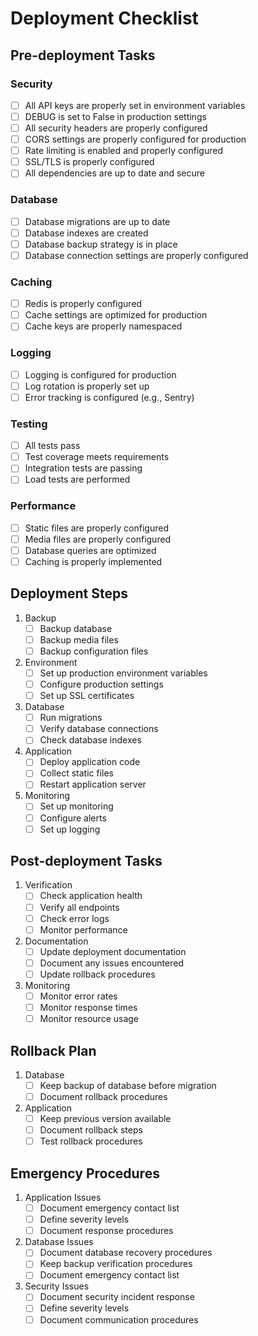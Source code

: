 # Deployment Checklist

## Pre-deployment Tasks

### Security
- [ ] All API keys are properly set in environment variables
- [ ] DEBUG is set to False in production settings
- [ ] All security headers are properly configured
- [ ] CORS settings are properly configured for production
- [ ] Rate limiting is enabled and properly configured
- [ ] SSL/TLS is properly configured
- [ ] All dependencies are up to date and secure

### Database
- [ ] Database migrations are up to date
- [ ] Database indexes are created
- [ ] Database backup strategy is in place
- [ ] Database connection settings are properly configured

### Caching
- [ ] Redis is properly configured
- [ ] Cache settings are optimized for production
- [ ] Cache keys are properly namespaced

### Logging
- [ ] Logging is configured for production
- [ ] Log rotation is properly set up
- [ ] Error tracking is configured (e.g., Sentry)

### Testing
- [ ] All tests pass
- [ ] Test coverage meets requirements
- [ ] Integration tests are passing
- [ ] Load tests are performed

### Performance
- [ ] Static files are properly configured
- [ ] Media files are properly configured
- [ ] Database queries are optimized
- [ ] Caching is properly implemented

## Deployment Steps

1. Backup
   - [ ] Backup database
   - [ ] Backup media files
   - [ ] Backup configuration files

2. Environment
   - [ ] Set up production environment variables
   - [ ] Configure production settings
   - [ ] Set up SSL certificates

3. Database
   - [ ] Run migrations
   - [ ] Verify database connections
   - [ ] Check database indexes

4. Application
   - [ ] Deploy application code
   - [ ] Collect static files
   - [ ] Restart application server

5. Monitoring
   - [ ] Set up monitoring
   - [ ] Configure alerts
   - [ ] Set up logging

## Post-deployment Tasks

1. Verification
   - [ ] Check application health
   - [ ] Verify all endpoints
   - [ ] Check error logs
   - [ ] Monitor performance

2. Documentation
   - [ ] Update deployment documentation
   - [ ] Document any issues encountered
   - [ ] Update rollback procedures

3. Monitoring
   - [ ] Monitor error rates
   - [ ] Monitor response times
   - [ ] Monitor resource usage

## Rollback Plan

1. Database
   - [ ] Keep backup of database before migration
   - [ ] Document rollback procedures

2. Application
   - [ ] Keep previous version available
   - [ ] Document rollback steps
   - [ ] Test rollback procedures

## Emergency Procedures

1. Application Issues
   - [ ] Document emergency contact list
   - [ ] Define severity levels
   - [ ] Document response procedures

2. Database Issues
   - [ ] Document database recovery procedures
   - [ ] Keep backup verification procedures
   - [ ] Document emergency contact list

3. Security Issues
   - [ ] Document security incident response
   - [ ] Define severity levels
   - [ ] Document communication procedures 